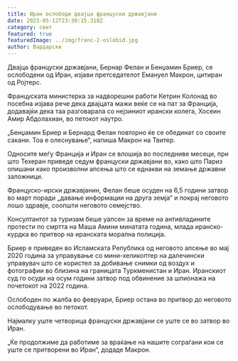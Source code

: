 ```yaml
---
title: Иран ослободи двајца француски државјани
date: 2023-05-12T23:30:15.318Z
category: свет
featured: true
featuredImage: ../img/franc-2-oslobid.jpg
author: Вардарски
---
```

Двајца француски државјани, Бернар Фелан и Бенџамин Бриер, се ослободени од Иран, изјави претседателот Емануел Макрон, цитиран од Ројтерс.

Француската министерка за надворешни работи Кетрин Колонад во посебна изјава рече дека двајцата мажи веќе се на пат за Франција, додавајќи дека таа разговарала со нејзиниот ирански колега, Хосеин Амир Абдолахиан, во петокот наутро.

„Бенџамин Бриер и Бернард Фелан повторно ќе се обединат со своите сакани. Тоа е олеснување“, напиша Макрон на Твитер.

Односите меѓу Франција и Иран се влошија во последниве месеци, при што Техеран приведе седум француски државјани во, како што Париз опишани како произволни апсења што се еднакви на земање државни заложници.

Француско-ирски државјанин, Фелан беше осуден на 6,5 години затвор во март поради „давање информации на друга земја“ и покрај неговото лошо здравје, соопшти неговото семејство.

Консултантот за туризам беше уапсен за време на антивладините протести по смртта на Маша Амини минатата година, млада иранско-курдка во притвор на иранската морална полиција.

Бриер е приведен во Исламската Република од неговото апсење во мај 2020 година за управување со мини-хеликоптер на далечински управувач што се користел за добивање снимки од воздух и фотографии во близина на границата Туркменистан и Иран. Иранскиот суд го осуди на осум години затвор под обвинение за шпионажа на почетокот на 2022 година.

Ослободен по жалба во февруари, Бриер остана во притвор до неговото ослободување во петокот.

Најмалку уште четворица француски државјани се уште се во затвор во Иран.

„Ќе продолжиме да работиме за враќање на нашите сограѓани кои се уште се притворени во Иран“, додаде Макрон.